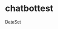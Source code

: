 # chatbottest

[DataSet](magnet:?xt=urn:btih:7690f71ea949b868080401c749e878f98de34d3d&dn=reddit%5fdata&tr=http%3a%2f%2ftracker.pushshift.io%3a6969%2fannounce&tr=udp%3a%2f%2ftracker.openbittorrent.com%3a80)
